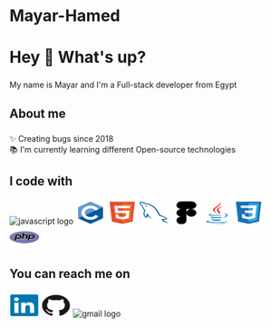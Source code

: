 # Mayar-Hamed
<h1 align="left">Hey 👋 What's up?</h1>

###

<p align="left">My name is Mayar and I'm a Full-stack developer from Egypt</p>

###

<h2 align="left">About me</h2>

###

<p align="left">✨ Creating bugs since 2018<br>📚 I'm currently learning different Open-source technologies<br>

###

<h2 align="left">I code with</h2>

###

<div align="left">
  <img src="https://cdn.jsdelivr.net/gh/devicons/devicon/icons/javascript/javascript-original.svg" height="40" width="52" alt="javascript logo"  />
  <img src="https://github.com/devicons/devicon/blob/master/icons/c/c-original.svg" height="40" width="52" alt="C logo"  />
  <img src="https://github.com/devicons/devicon/blob/master/icons/html5/html5-original.svg" height="40" width="52" alt="html logo"  />
  <img src="https://github.com/devicons/devicon/blob/master/icons/mysql/mysql-original.svg" height="40" width="52" alt="mysql logo"  />
  <img src="https://github.com/devicons/devicon/blob/master/icons/figma/figma-plain.svg" height="40" width="52" alt="figma logo"  />
  <img src="https://github.com/devicons/devicon/blob/master/icons/java/java-original.svg" height="40" width="52" alt="java logo"  />
  <img src="https://github.com/devicons/devicon/blob/master/icons/css3/css3-original.svg" height="40" width="52" alt="css logo"  />
    <img src="https://github.com/devicons/devicon/blob/master/icons/php/php-original.svg" height="40" width="52" alt="php logo"  />

</div>

<h2 align="left">You can reach me on</h2>

###

<div align="left">
  <img src="https://github.com/devicons/devicon/blob/master/icons/linkedin/linkedin-original.svg" height="40" width="52" alt="linkedin logo"  />
  <img src="https://github.com/devicons/devicon/blob/master/icons/github/github-original.svg" height="40" width="52" alt="github logo"  />
    <img src="https://www.kindpng.com/picc/m/27-277891_logo-gmail-png-file-gmail-icon-svg-wikimedia.png" height="40" width="52" alt="gmail logo"  />

</div>
